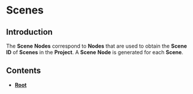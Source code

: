 # Scenes

## Introduction

The **Scene** **Nodes** correspond to **Nodes** that are used to obtain the **Scene ID** of **Scenes** in the **Project**. A **Scene** **Node** is generated for each **Scene**.

## Contents

* [**Root**](scene.md)